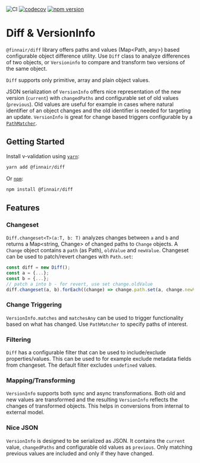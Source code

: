![CI](https://github.com/finnair/v-validation/workflows/CI/badge.svg?branch=master)
[![codecov](https://codecov.io/gh/finnair/v-validation/branch/master/graph/badge.svg)](https://codecov.io/gh/finnair/v-validation)
[![npm version](https://badge.fury.io/js/%40finnair%2Fv-validation.svg)](https://badge.fury.io/js/%40finnair%2Fv-validation)

# Diff & VersionInfo

`@finnair/diff` library offers paths and values (Map<Path, any>) based configurable object difference utility. Use `Diff` class to analyze differences of two objects, or `Versioninfo` to compare and transform two versions of the same object. 

`Diff` supports only primitive, array and plain object values.

JSON serialization of `VersionInfo` offers nice representation of the new version (`current`) with `changedPaths` and configurable set of old values (`previous`). Old values are useful for example in cases where natural identifier of an object changes and the old identifier is needed for targeting an update. `VersionInfo` is great for change based triggers configurable by a [`PathMatcher`](../path/README.md).

## Getting Started

Install v-validation using [`yarn`](https://yarnpkg.com):

```bash
yarn add @finnair/diff
```

Or [`npm`](https://www.npmjs.com/):

```bash
npm install @finnair/diff
```

## Features

### Changeset 

`Diff.changeset<T>(a:T, b: T)` analyzes changes between `a` and `b` and returns a Map<string, Change> of changed paths to `Change` objects. A `Change` object contains a `path` (as Path), `oldValue` and `newValue`. Changeset can be used to patch/revert changes with `Path.set`: 
```ts
const diff = new Diff();
const a = {...};
const b = {...};
// patch a into b - for revert, use set change.oldValue
diff.changeset(a, b).forEach((change) => change.path.set(a, change.newValue));
```

### Change Triggering

`VersionInfo.matches` and `matchesAny` can be used to trigger functionality based on what has changed. Use `PathMatcher` to specify paths of interest. 

### Filtering

`Diff` has a configurable filter that can be used to include/exclude properties/values. This can be used to for example exclude metadata fields from changeset. The default filter excludes `undefined` values. 

### Mapping/Transforming 

`VersionInfo` supports both sync and async transformations. Both old and new values are transformed and the resulting `VersionInfo` reflects the changes of transformed objects. This helps in conversions from internal to external model. 

### Nice JSON

`VersionInfo` is designed to be serialized as JSON. It contains the `current` value, `changedPaths` and configurable old values as `previous`. Only matching previous values are included and only if they have changed.
